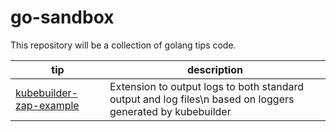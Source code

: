 # go-sandbox

This repository will be a collection of golang tips code.

| tip | description |
|-----|-------------|
| [kubebuilder-zap-example](./kubebuilder-zap-example/README.md) | Extension to output logs to both standard output and log files\n based on loggers generated by kubebuilder |
